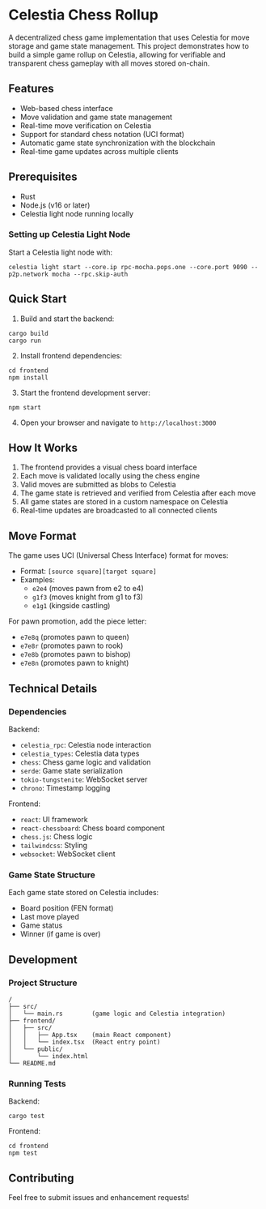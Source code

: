 # Celestia Chess Rollup

A decentralized chess game implementation that uses Celestia for move storage and game state management. This project demonstrates how to build a simple game rollup on Celestia, allowing for verifiable and transparent chess gameplay with all moves stored on-chain.

## Features

- Web-based chess interface
- Move validation and game state management
- Real-time move verification on Celestia
- Support for standard chess notation (UCI format)
- Automatic game state synchronization with the blockchain
- Real-time game updates across multiple clients

## Prerequisites

- Rust
- Node.js (v16 or later)
- Celestia light node running locally

### Setting up Celestia Light Node

Start a Celestia light node with:

```shell
celestia light start --core.ip rpc-mocha.pops.one --core.port 9090 --p2p.network mocha --rpc.skip-auth
```

## Quick Start

1. Build and start the backend:
```shell
cargo build
cargo run
```

2. Install frontend dependencies:
```shell
cd frontend
npm install
```

3. Start the frontend development server:
```shell
npm start
```

4. Open your browser and navigate to `http://localhost:3000`

## How It Works

1. The frontend provides a visual chess board interface
2. Each move is validated locally using the chess engine
3. Valid moves are submitted as blobs to Celestia
4. The game state is retrieved and verified from Celestia after each move
5. All game states are stored in a custom namespace on Celestia
6. Real-time updates are broadcasted to all connected clients

## Move Format

The game uses UCI (Universal Chess Interface) format for moves:
- Format: `[source square][target square]`
- Examples:
  - `e2e4` (moves pawn from e2 to e4)
  - `g1f3` (moves knight from g1 to f3)
  - `e1g1` (kingside castling)

For pawn promotion, add the piece letter:
- `e7e8q` (promotes pawn to queen)
- `e7e8r` (promotes pawn to rook)
- `e7e8b` (promotes pawn to bishop)
- `e7e8n` (promotes pawn to knight)

## Technical Details

### Dependencies

Backend:
- `celestia_rpc`: Celestia node interaction
- `celestia_types`: Celestia data types
- `chess`: Chess game logic and validation
- `serde`: Game state serialization
- `tokio-tungstenite`: WebSocket server
- `chrono`: Timestamp logging

Frontend:
- `react`: UI framework
- `react-chessboard`: Chess board component
- `chess.js`: Chess logic
- `tailwindcss`: Styling
- `websocket`: WebSocket client

### Game State Structure

Each game state stored on Celestia includes:
- Board position (FEN format)
- Last move played
- Game status
- Winner (if game is over)

## Development

### Project Structure

```
/
├── src/
│   └── main.rs        (game logic and Celestia integration)
├── frontend/
│   ├── src/
│   │   ├── App.tsx    (main React component)
│   │   └── index.tsx  (React entry point)
│   └── public/
│       └── index.html
└── README.md
```

### Running Tests

Backend:
```shell
cargo test
```

Frontend:
```shell
cd frontend
npm test
```

## Contributing

Feel free to submit issues and enhancement requests!
